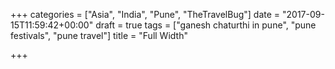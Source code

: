 +++
categories = ["Asia", "India", "Pune", "TheTravelBug"]
date = "2017-09-15T11:59:42+00:00"
draft = true
tags = ["ganesh chaturthi in pune", "pune festivals", "pune travel"]
title = "Full Width"

+++

